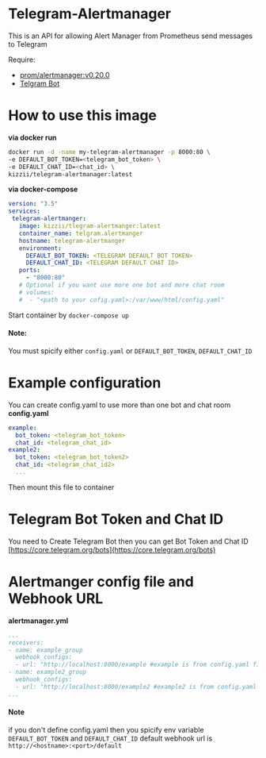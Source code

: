 # Telegram-Alertmanager

This is an API for allowing Alert Manager from Prometheus send messages to Telegram

Require:
  - [prom/alertmanager:v0.20.0](https://hub.docker.com/r/prom/alertmanager)
  - [Telgram Bot](https://core.telegram.org/bots)
 
# How to use this image

**via docker run**
```bash
docker run -d -name my-telegram-alertmanager -p 8000:80 \
-e DEFAULT_BOT_TOKEN=<telegram_bot_token> \
-e DEFAULT_CHAT_ID=<chat_id> \
kizzii/telegram-alertmanager:latest
```

**via docker-compose**
 
 ```yaml
version: "3.5"
services:
  telegram-alertmanger:
    image: kizzii/tlegram-alertmanger:latest
    container_name: telgram.alertmanger
    hostname: telegram-alertmanger
    environment:
      DEFAULT_BOT_TOKEN: <TELEGRAM DEFAULT BOT TOKEN>
      DEFAULT_CHAT_ID: <TELEGRAM DEFAULT CHAT ID>
    ports:
      - "8000:80"
    # Optional if you want use more one bot and more chat room
    # volumes:
    #  - "<path to your cofig.yaml>:/var/www/html/config.yaml"
```
 Start container by `docker-compose up`
 
 #### Note:
 You must spicify either `config.yaml` or `DEFAULT_BOT_TOKEN`, `DEFAULT_CHAT_ID`
 
 
# Example configuration

You can create config.yaml to use more than one bot and chat room
**config.yaml**
```yaml
example:
  bot_token: <telegram_bot_token>
  chat_id: <telegram_chat_id>
example2:
  bot_token: <telegram_bot_token2>
  chat_id: <telegram_chat_id2>
  ...
```
Then mount this file to container 



# Telegram Bot Token and Chat ID
You need to Create Telegram Bot then you can get Bot Token and Chat ID 
[https://core.telegram.org/bots](https://core.telegram.org/bots)

# Alertmanger config file and Webhook URL
**alertmanager.yml**

```yaml
...
receivers:
- name: example_group
  webhook_configs:
  - url: "http://localhost:8000/example #example is from config.yaml file
- name: example2_group
  webhook_configs:
  - url: "http://localhost:8000/example2 #example2 is from config.yaml file
...
```

#### Note
if you don't define config.yaml then you spicify env variable `DEFAULT_BOT_TOKEN` and `DEFAULT_CHAT_ID` default webhook url is `http://<hostname>:<port>/default`

